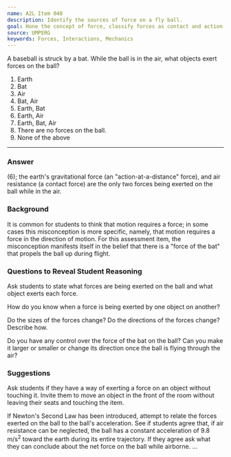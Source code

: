 ```yaml
---
name: A2L Item 048
description: Identify the sources of force on a fly ball.
goal: Hone the concept of force, classify forces as contact and action-at-a-distance.
source: UMPERG
keywords: Forces, Interactions, Mechanics
---
```


A baseball is struck by a bat. While the ball is in the air, what
objects exert forces on the ball?

1. Earth
2. Bat
3. Air
4. Bat, Air
5. Earth, Bat
6. Earth, Air
7. Earth, Bat, Air
8. There are no forces on the ball.
9. None of the above

<hr/>

### Answer

(6); the earth's gravitational force (an "action-at-a-distance" force),
and air resistance (a contact force) are the only two forces being
exerted on the ball while in the air.

### Background

It is common for students to think that motion requires a force; in some
cases this misconception is more specific, namely, that motion requires
a force in the direction of motion. For this assessment item, the
misconception manifests itself in the belief that there is a "force of
the bat" that propels the ball up during flight.

### Questions to Reveal Student Reasoning

Ask students to state what forces are being exerted on the ball and what
object exerts each force.

How do you know when a force is being exerted by one object on another?

Do the sizes of the forces change?  Do the directions of the forces
change?  Describe how.

Do you have any control over the force of the bat on the ball?  Can you
make it larger or smaller or change its direction once the ball is
flying through the air?

### Suggestions

Ask students if they have a way of exerting a force on an object without
touching it.  Invite them to move an object in the front of the room
without leaving their seats and touching the item.

If Newton's Second Law has been introduced, attempt to relate the forces
exerted on the ball to the ball's acceleration.  See if students agree
that, if air resistance can be neglected, the ball has a constant
acceleration of 9.8 m/s<sup>2</sup> toward the earth during its entire
trajectory.  If they agree ask what they can conclude about the net
force on the ball while airborne.
...
